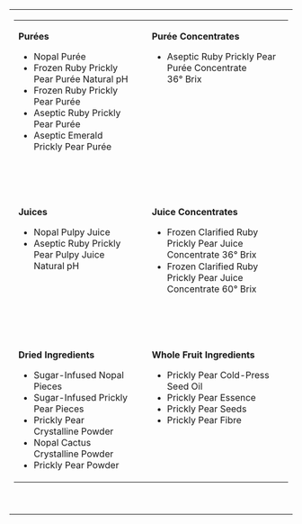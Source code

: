<table class="contentpaneopen">



<tr>
<td valign="top">
<table border="0" cellspacing="0" cellpadding="0">
<tbody>
<tr>
<td valign="top" width="302">
<p><strong>Purées</strong></p>
<ul>
<li>Nopal Purée</li>
<li>Frozen Ruby Prickly Pear Purée Natural pH</li>
<li>Frozen Ruby Prickly Pear Purée</li>
<li>Aseptic Ruby Prickly Pear Purée</li>
<li>Aseptic Emerald Prickly Pear Purée</li>
</ul>
</td>
<td valign="top" width="19"></td>
<td valign="top" width="331">
<p><strong>Purée Concentrates</strong></p>
<ul>
<li>Aseptic Ruby Prickly Pear Purée Concentrate<br /><span style="line-height: 1.3em; text-align: justify;">36° Brix</span></li>
</ul>
</td>
</tr>
<tr>
<td valign="top" width="302">
<p>&nbsp;</p>
</td>
<td valign="top" width="19"></td>
<td valign="top" width="331">
<p>&nbsp;</p>
</td>
</tr>
<tr>
<td valign="top" width="302">
<p><strong>Juices</strong></p>
<ul>
<li>Nopal Pulpy Juice</li>
<li>Aseptic Ruby Prickly Pear Pulpy Juice Natural pH</li>
</ul>
</td>
<td valign="top" width="19"></td>
<td valign="top" width="331">
<p><strong>Juice Concentrates</strong></p>
<ul>
<li>Frozen Clarified Ruby Prickly Pear Juice Concentrate&nbsp;<span style="line-height: 1.3em;">36° Brix</span></li>
<li>Frozen Clarified Ruby Prickly Pear Juice Concentrate&nbsp;<span style="line-height: 1.3em;">60° Brix</span></li>
</ul>
</td>
</tr>
<tr>
<td valign="top" width="302">
<p>&nbsp;</p>
</td>
<td valign="top" width="19"></td>
<td valign="top" width="331">
<p>&nbsp;</p>
</td>
</tr>
<tr>
<td valign="top" width="302">
<p><strong>Dried Ingredients</strong></p>
<ul>
<li>Sugar-Infused Nopal Pieces</li>
<li>Sugar-Infused Prickly Pear Pieces</li>
<li>Prickly Pear Crystalline Powder</li>
<li>Nopal Cactus Crystalline Powder</li>
<li>Prickly Pear Powder</li>
</ul>
</td>
<td valign="top" width="19"></td>
<td valign="top" width="331">
<p><strong>Whole Fruit Ingredients</strong></p>
<ul>
<li>Prickly Pear Cold-Press Seed Oil</li>
<li>Prickly Pear Essence</li>
<li>Prickly Pear Seeds</li>
<li>Prickly Pear Fibre</li>
</ul>
</td>
</tr>
</tbody>
</table>
<p>&nbsp;</p>

</td>
</tr>

</table>
